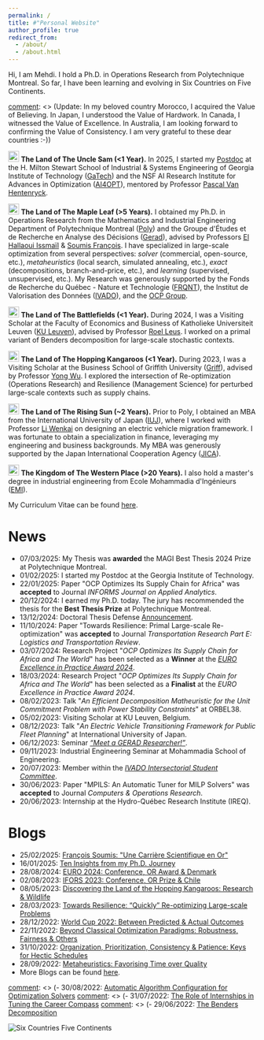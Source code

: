 ```yaml
---
permalink: /
title: #"Personal Website"
author_profile: true
redirect_from: 
  - /about/
  - /about.html
---
```


Hi, I am Mehdi. I hold a Ph.D. in Operations Research from Polytechnique Montreal. So far, I have been learning and evolving in Six Countries on Five Continents.

[comment]: <> (Update: In my beloved country Morocco, I acquired the Value of Believing. In Japan, I understood the Value of Hardwork. In Canada, I witnessed the Value of Excellence. In Australia, I am looking forward to confirming the Value of Consistency. I am very grateful to these dear countries :-))

[comment]: <> (Update: Four Countries on Four Continents. In Australia, I confirmed the Value of Consistency.)

<img alt="United States" src="https://purecatamphetamine.github.io/country-flag-icons/3x2/US.svg" width="22" height="22"/> **The Land of The Uncle Sam (<1 Year).** In 2025, I started my [Postdoc](https://www.isye.gatech.edu/users/el-mehdi-er-raqabi) at the H. Milton Stewart School of Industrial & Systems Engineering of Georgia Institute of Technology ([GaTech](https://www.gatech.edu/)) and the NSF AI Research Institute for Advances in Optimization ([AI4OPT](https://www.ai4opt.org/)), mentored by Professor [Pascal Van Hentenryck](https://www.isye.gatech.edu/users/pascal-van-hentenryck).

<img alt="Canada" src="http://purecatamphetamine.github.io/country-flag-icons/3x2/CA.svg" width="22" height="22"/> **The Land of The Maple Leaf (>5 Years).** I obtained my Ph.D. in Operations Research from the Mathematics and Industrial Engineering Department of Polytechnique Montreal ([Poly](https://www.polymtl.ca/)) and the Groupe d'Études et de Recherche en Analyse des Décisions ([Gerad](https://www.gerad.ca/en)), advised by Professors [El Hallaoui Issmaïl](https://www.polymtl.ca/expertises/el-hallaoui-issmail) & [Soumis François](https://www.polymtl.ca/expertises/soumis-francois). I have specialized in large-scale optimization from several perspectives: *solver* (commercial, open-source, etc.), *metaheuristics* (local search, simulated annealing, etc.), *exact* (decompositions, branch-and-price, etc.), and *learning* (supervised, unsupervised, etc.). My Research was generously supported by the Fonds de Recherche du Québec - Nature et Technologie ([FRQNT](https://frq.gouv.qc.ca/en/)), the Institut de Valorisation des Données ([IVADO](https://ivado.ca/en/)), and the [OCP Group](https://www.ocpgroup.ma/).

<img alt="Belgium" src="https://purecatamphetamine.github.io/country-flag-icons/3x2/BE.svg" width="22" height="22"/> **The Land of The Battlefields (<1 Year).** During 2024, I was a Visiting Scholar at the Faculty of Economics and Business of Katholieke Universiteit Leuven ([KU Leuven](https://www.kuleuven.be/english/kuleuven/index.html)), advised by Professor [Roel Leus](https://www.kuleuven.be/wieiswie/en/person/00004371). I worked on a primal variant of Benders decomposition for large-scale stochastic contexts.

<img alt="Australia" src="http://purecatamphetamine.github.io/country-flag-icons/3x2/AU.svg" width="22" height="22"/> **The Land of The Hopping Kangaroos (<1 Year).** During 2023, I was a Visiting Scholar at the Business School of Griffith University ([Griff](https://www.griffith.edu.au/)), advised by Professor [Yong Wu](https://www.griffith.edu.au/griffith-business-school/departments/business-strategy-innovation/contact-us/staff/dr-yong-wu). I explored the intersection of Re-optimization (Operations Research) and Resilience (Management Science) for perturbed large-scale contexts such as supply chains. 

<img alt="Japan" src="http://purecatamphetamine.github.io/country-flag-icons/3x2/JP.svg" width="22" height="22"/> **The Land of The Rising Sun (~2 Years).** Prior to Poly, I obtained an MBA from the International University of Japan ([IUJ](https://www.iuj.ac.jp/)), where I worked with Professor [Li Wenkai](http://rmap.iuj.ac.jp/profile/en.1d04074599d978f5.html) on designing an electric vehicle migration framework. I was fortunate to obtain a specialization in finance, leveraging my engineering and business backgrounds. My MBA was generously supported by the Japan International Cooperation Agency ([JICA](https://www.jica.go.jp/english/)).

<img alt="Morocco" src="http://purecatamphetamine.github.io/country-flag-icons/3x2/MA.svg" width="22" height="22"/> **The Kingdom of The Western Place (>20 Years).** I also hold a master's degree in industrial engineering from Ecole Mohammadia d'Ingénieurs ([EMI](https://www.emi.ac.ma/)).

My Curriculum Vitae can be found [here](http://rqbmedi.github.io/files/CV.pdf).

News
=====
- 07/03/2025: My Thesis was **awarded** the MAGI Best Thesis 2024 Prize at Polytechnique Montreal.
- 01/02/2025: I started my Postdoc at the Georgia Institute of Technology.
- 22/01/2025: Paper "OCP Optimizes Its Supply Chain for Africa" was **accepted** to Journal *INFORMS Journal on Applied Analytics*.
- 20/12/2024: I earned my Ph.D. today. The jury has recommended the thesis for the **Best Thesis Prize** at Polytechnique Montreal.
- 13/12/2024: Doctoral Thesis Defense [Announcement](https://www.polymtl.ca/calendrier/evenements/soutenance-de-these-de-doctorat-el-mehdi-er-raqabi-mathematiques).
- 11/10/2024: Paper "Towards Resilience: Primal Large-scale Re-optimization" was **accepted** to Journal *Transportation Research Part E: Logistics and Transportation Review*.
- 03/07/2024: Research Project "*OCP Optimizes Its Supply Chain for Africa and The World*" has been selected as a **Winner** at the [*EURO Excellence in Practice Award 2024*](https://www.euro-online.org/web/pages/1667/previous-finalists-and-winners).
- 18/03/2024: Research Project "*OCP Optimizes Its Supply Chain for Africa and The World*" has been selected as a **Finalist** at the *EURO Excellence in Practice Award 2024*.
- 08/02/2023: Talk "*An Efficient Decomposition Matheuristic for the Unit Commitment Problem with Power Stability Constraints*" at ORBEL38.
- 05/02/2023: Visiting Scholar at KU Leuven, Belgium. 
- 08/12/2023: Talk "*An Electric Vehicle Transitioning Framework for Public Fleet Planning*" at International University of Japan.
- 06/12/2023: Seminar [*“Meet a GERAD Researcher!”*](https://www.gerad.ca/fr/events/2151).
- 09/11/2023: Industrial Engineering Seminar at Mohammadia School of Engineering.
- 20/07/2023: Member within the [*IVADO Intersectorial Student Committee*](https://ivado.ca/comite-etudiant/).
- 30/06/2023: Paper "MPILS: An Automatic Tuner for MILP Solvers" was **accepted** to Journal *Computers & Operations Research*.
- 20/06/2023: Internship at the Hydro-Québec Research Institute (IREQ).

Blogs
======
- 25/02/2025: [François Soumis: "Une Carrière Scientifique en Or"](https://www.linkedin.com/pulse/fran%C3%A7ois-soumis-une-carri%C3%A8re-scientifique-en-el-mehdi-er-raqabi-wq85e/)
- 16/01/2025: [Ten Insights from my Ph.D. Journey](https://www.linkedin.com/pulse/ten-insights-from-my-phd-journey-el-mehdi-er-raqabi-xttpe/)
- 28/08/2024: [EURO 2024: Conference, OR Award & Denmark](https://medium.com/@erraqabielmehdi/euro-2024-conference-or-award-denmark-796722944cc7)
- 02/08/2023: [IFORS 2023: Conference, OR Prize & Chile](https://medium.com/@erraqabielmehdi/ifors-2023-conference-or-prize-chile-1bec27d407de)
- 08/05/2023: [Discovering the Land of the Hopping Kangaroos: Research & Wildlife](https://www.linkedin.com/pulse/discovering-land-hopping-kangaroos-research-wildlife-er-raqabi?fbclid=IwAR3jyN2Y2w0HqL_qcLFMbUlqGcOnwSSLaajI4_d5p9qz9E2DOLwrN9Ay2BY)
- 28/03/2023: [Towards Resilience: “Quickly” Re-optimizing Large-scale Problems](https://medium.com/@erraqabielmehdi/towards-resilience-quickly-re-optimizing-large-scale-problems-1d7f923bb866)
- 28/12/2022: [World Cup 2022: Between Predicted & Actual Outcomes](https://www.linkedin.com/pulse/world-cup-2022-between-predicted-actual-outcomes-el-mehdi-%E3%83%A9%E3%82%AB%E3%83%93-%E3%83%A1%E3%83%87%E3%82%A3)
- 22/11/2022: [Beyond Classical Optimization Paradigms: Robustness, Fairness & Others](https://erraqabielmehdi.medium.com/beyond-classical-optimization-paradigms-robustness-fairness-others-dce754836c0d)
- 31/10/2022: [Organization, Prioritization, Consistency & Patience: Keys for Hectic Schedules](https://www.linkedin.com/pulse/organization-prioritization-consistency-patience-keys-er-raqabi/?trackingId=SwNT9X4wQ6%2BXu%2FHBCCnE8A%3D%3D)
- 28/09/2022: [Metaheuristics: Favorising Time over Quality](https://erraqabielmehdi.medium.com/metaheuristics-favorising-time-over-quality-1c0c7a68fa37)
- More Blogs can be found [here](https://rqbmedi.github.io/portfolio/). 

[comment]: <> (- 30/08/2022: [Automatic Algorithm Configuration for Optimization Solvers](https://erraqabielmehdi.medium.com/automatic-algorithm-configuration-for-optimization-solvers-66ac3861a233)
[comment]: <> (- 31/07/2022: [The Role of Internships in Tuning the Career Compass](https://www.linkedin.com/pulse/role-internships-tuning-career-compass-er-raqabi-el-mehdi-%E3%83%A9%E3%82%AB%E3%83%93-%E3%83%A1%E3%83%87%E3%82%A3/)
[comment]: <> (- 29/06/2022: [The Benders Decomposition](https://erraqabielmehdi.medium.com/the-benders-decomposition-8dadf381f60c)

![Six Countries Five Continents](http://rqbmedi.github.io/images/MAP.png)
